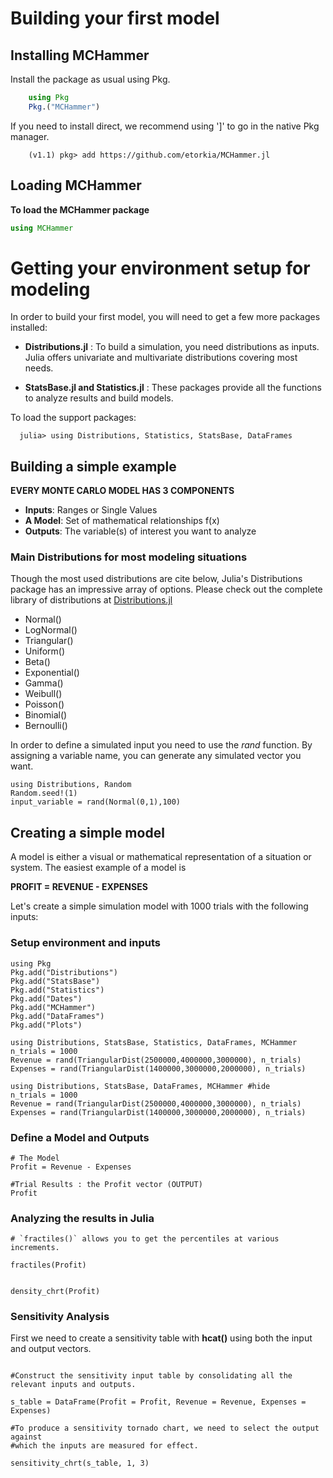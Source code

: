 # Building your first model

## Installing MCHammer

 Install the package as usual using Pkg.

```julia
    using Pkg
    Pkg.("MCHammer")
```

If you need to install direct, we recommend using ']' to go in the native Pkg manager.

```
    (v1.1) pkg> add https://github.com/etorkia/MCHammer.jl
```

## Loading MCHammer

**To load the MCHammer package**

```julia
using MCHammer
```


# Getting your environment setup for modeling

In order to build your first model, you will need to get a few more packages installed:
* **Distributions.jl** : To build a simulation, you need distributions as inputs. Julia offers univariate and multivariate distributions covering most needs.

* **StatsBase.jl and Statistics.jl** : These packages provide all the functions to analyze results and build models.

To load the support packages:

      julia> using Distributions, Statistics, StatsBase, DataFrames

## Building a simple example

**EVERY MONTE CARLO MODEL HAS 3 COMPONENTS**
* **Inputs**: Ranges or Single Values
* **A Model**:  Set of mathematical relationships f(x)
* **Outputs**: The variable(s) of interest you want to analyze

### Main Distributions for most modeling situations

Though the most used distributions are cite below, Julia's Distributions package has an impressive array of options. Please check out the complete library of distributions at [Distributions.jl](http://juliastats.github.io/Distributions.jl/latest/index.html)

* Normal()
* LogNormal()
* Triangular()
* Uniform()
* Beta()
* Exponential()
* Gamma()
* Weibull()
* Poisson()
* Binomial()
* Bernoulli()



In order to define a simulated input you need to use the *rand* function. By assigning a variable name, you can generate any simulated vector you want.

```@example
using Distributions, Random
Random.seed!(1)
input_variable = rand(Normal(0,1),100)
```

## Creating a simple model

A model is either a visual or mathematical representation of a situation or system. The easiest example of a model is

**PROFIT = REVENUE - EXPENSES**

Let's create a simple simulation model with 1000 trials with the following inputs:

### Setup environment and inputs
```@setup SampleModel
using Pkg
Pkg.add("Distributions")
Pkg.add("StatsBase")
Pkg.add("Statistics")
Pkg.add("Dates")
Pkg.add("MCHammer")
Pkg.add("DataFrames")
Pkg.add("Plots")

using Distributions, StatsBase, Statistics, DataFrames, MCHammer 
n_trials = 1000
Revenue = rand(TriangularDist(2500000,4000000,3000000), n_trials)
Expenses = rand(TriangularDist(1400000,3000000,2000000), n_trials)

```

```@example SampleModel
using Distributions, StatsBase, DataFrames, MCHammer #hide
n_trials = 1000
Revenue = rand(TriangularDist(2500000,4000000,3000000), n_trials)
Expenses = rand(TriangularDist(1400000,3000000,2000000), n_trials)
```
### Define a Model and Outputs
```@example SampleModel
# The Model
Profit = Revenue - Expenses

#Trial Results : the Profit vector (OUTPUT)
Profit
```

### Analyzing the results in Julia

```@example SampleModel
# `fractiles()` allows you to get the percentiles at various increments.

fractiles(Profit)
```

```@example SampleModel

density_chrt(Profit)
```

### Sensitivity Analysis
First we need to create a sensitivity table with **hcat()** using both the input and output vectors.

```@example SampleModel

#Construct the sensitivity input table by consolidating all the relevant inputs and outputs.

s_table = DataFrame(Profit = Profit, Revenue = Revenue, Expenses = Expenses)

#To produce a sensitivity tornado chart, we need to select the output against
#which the inputs are measured for effect.

sensitivity_chrt(s_table, 1, 3)
```
